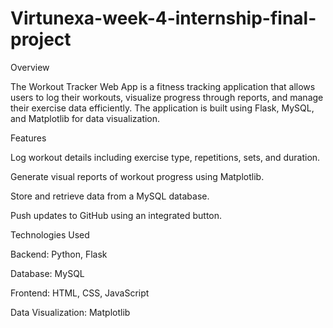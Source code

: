 # Virtunexa-week-4-internship-final-project
Overview

The Workout Tracker Web App is a fitness tracking application that allows users to log their workouts, visualize progress through reports, and manage their exercise data efficiently. The application is built using Flask, MySQL, and Matplotlib for data visualization.

Features

Log workout details including exercise type, repetitions, sets, and duration.

Generate visual reports of workout progress using Matplotlib.

Store and retrieve data from a MySQL database.

Push updates to GitHub using an integrated button.

Technologies Used

Backend: Python, Flask

Database: MySQL

Frontend: HTML, CSS, JavaScript

Data Visualization: Matplotlib
